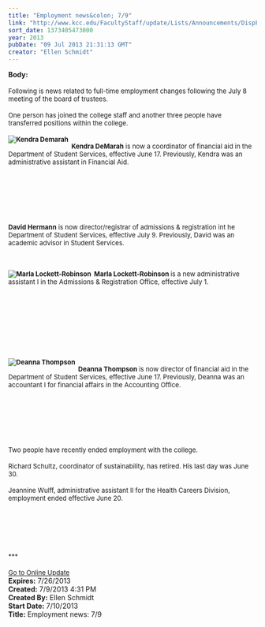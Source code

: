```yaml
---
title: "Employment news&colon; 7/9"
link: "http://www.kcc.edu/FacultyStaff/update/Lists/Announcements/DispForm.aspx?ID=1163"
sort_date: 1373405473000
year: 2013
pubDate: "09 Jul 2013 21:31:13 GMT"
creator: "Ellen Schmidt"
---
```


<div><b>Body:</b> <div class="ExternalClass3D73E14DA3B14C4AAD6DD77C3B9DB46E">
<div><br /><font size="2">Following is news related to full-time employment changes following the July 8 meeting of the board of trustees.</font></div>
<div><br /><font size="2">One person has joined the college staff and another three people have transferred positions within the college.</font></div>
<div><br /><font size="2">
<div style="float:left;margin-right:6px"><strong><img alt="Kendra Demarah" src="/FacultyStaff/update/PublishingImages/Kendra_Demarah_update.jpg" /></strong></div>
<p><strong>Kendra DeMarah</strong> is now a coordinator of financial aid in the Department of Student Services, effective June 17. Previously, Kendra was an administrative assistant in Financial Aid.</font></p></div>
<div> </div>
<div> </div>
<div> </div>
<div> </div>
<div> </div>
<div><br /><font size="2"><strong>David Hermann</strong> is now director/registrar of admissions &amp; registration int he Department of Student Services, effective July 9. Previously, David was an academic advisor in Student Services.</font></div>
<div><font size="2"></font> </div>
<div><font size="2"><br /></div></font>
<div>
<p><font size="2"></p>
<div style="float:left;margin-right:6px"><strong><img alt="Marla Lockett-Robinson" src="/SiteCollectionImages/MLockett-Robinson.jpg" /></strong></div>
<p><strong>Marla Lockett-Robinson </strong>is a new administrative assistant I in the Admissions &amp; Registration Office, effective July 1.</font> 
<p><font size="2"></font>
<p><font size="2"></font> </p></div>
<div> </div>
<div> </div>
<div> </div>
<div> </div>
<div> </div>
<div><br /><font size="2">
<div style="float:left;margin-right:6px"><strong><img alt="Deanna Thompson" src="/FacultyStaff/update/PublishingImages/Deanna_Thompson_update.jpg" /></strong></div>
<p><strong>Deanna Thompson</strong> is now director of financial aid in the Department of Student Services, effective June 17. Previously, Deanna was an accountant I for financial affairs in the Accounting Office.</font></p></div>
<div> </div>
<div> </div>
<div> </div>
<div> </div>
<div> </div>
<div><br /><font size="2">Two people have recently ended employment with the college.</font></div>
<div><br /><font size="2">Richard Schultz, coordinator of sustainability, has retired. His last day was June 30.</font></div>
<div><br /><font size="2">Jeannine Wulff, administrative assistant II for the Health Careers Division, employment ended effective June 20.</font></div>
<div><font size="2"></font> </div>
<div><font size="2"></font> </div>
<div><font size="2"></font> </div>
<div> </div>
<div> </div>
<div>
<div><br />
<div></div>
<div>
<div>
<div></div>
<div><font size="2">***</font></div>
<div><font size="2"></font> </div>
<div><font size="2"></font></div>
<div><font size="2"><a href="/FacultyStaff/update/Pages/dailyupdate.aspx">Go to Online Update</a></font></div>
<div><font size="2"></font></div></div></div></div></div></div></div>
<div><b>Expires:</b> 7/26/2013</div>
<div><b>Created:</b> 7/9/2013 4:31 PM</div>
<div><b>Created By:</b> Ellen Schmidt</div>
<div><b>Start Date:</b> 7/10/2013</div>
<div><b>Title:</b> Employment news: 7/9</div>
